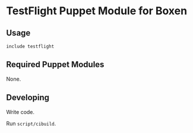# TestFlight Puppet Module for Boxen

## Usage

```puppet
include testflight
```

## Required Puppet Modules

None.

## Developing

Write code.

Run `script/cibuild`.
